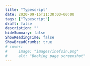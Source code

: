 ```yaml
---
title: "Typescript"
date: 2020-09-15T11:30:03+00:00
tags: ["Typescript"]
draft: false
description: ""
hideSummary: false
ShowReadingTime: false
ShowBreadCrumbs: true
# cover:
#     image: "images/inefsin.png"
#     alt: "Booking page screenshot"
---
```


